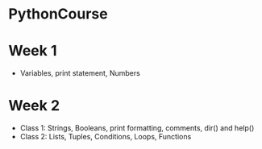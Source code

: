# PythonCourse

#   Week 1
- Variables, print statement, Numbers

#   Week 2
- Class 1: Strings, Booleans, print formatting, comments, dir() and help()
- Class 2: Lists, Tuples, Conditions, Loops, Functions
